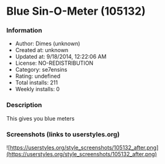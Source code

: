 # Blue Sin-O-Meter (105132)

### Information
- Author: Dimes (unknown)
- Created at: unknown
- Updated at: 9/18/2014, 12:22:06 AM
- License: NO-REDISTRIBUTION
- Category: se7ensins
- Rating: undefined
- Total installs: 211
- Weekly installs: 0


### Description
This gives you blue meters


### Screenshots (links to userstyles.org)
![https://userstyles.org/style_screenshots/105132_after.png](https://userstyles.org/style_screenshots/105132_after.png)


